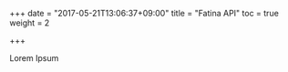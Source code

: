 +++
date = "2017-05-21T13:06:37+09:00"
title = "Fatina API"
toc = true
weight = 2

+++

Lorem Ipsum
